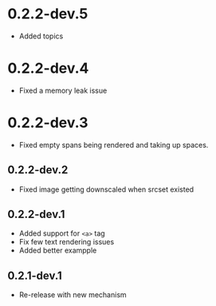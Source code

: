 # 0.2.2-dev.5

- Added topics

# 0.2.2-dev.4

- Fixed a memory leak issue

# 0.2.2-dev.3

- Fixed empty spans being rendered and taking up spaces.

## 0.2.2-dev.2

- Fixed image getting downscaled when srcset existed

## 0.2.2-dev.1

- Added support for `<a>` tag
- Fix few text rendering issues
- Added better exampple

## 0.2.1-dev.1

- Re-release with new mechanism
